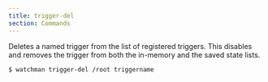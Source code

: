```yaml
---
title: trigger-del
section: Commands
---
```


Deletes a named trigger from the list of registered triggers.  This disables
and removes the trigger from both the in-memory and the saved state lists.

~~~bash
$ watchman trigger-del /root triggername
~~~
